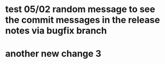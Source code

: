 # test 05/02 random message to see the commit messages in the release notes via bugfix branch


# another new change 3
